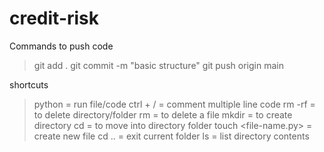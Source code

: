 # credit-risk
Commands to push code
> git add .
> git commit -m "basic structure"
> git push origin main

shortcuts
> python <file name> = run file/code
> ctrl + / = comment multiple line code 
> rm -rf <folder name> = to delete directory/folder
> rm <file name> = to delete a file 
> mkdir <folder name> = to create directory
> cd <folder name> = to move into directory folder
> touch <file-name.py> = create new file
> cd .. = exit current folder
> ls = list directory contents
